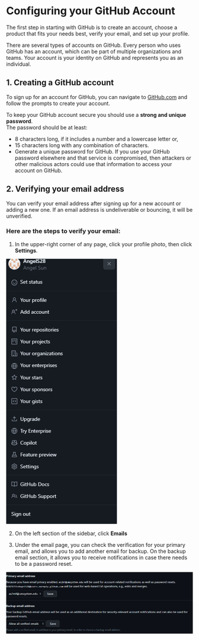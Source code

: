 # Configuring your GitHub Account

The first step in starting with GitHub is to create an account, choose a product that fits your needs best, verify your email, and set up your profile. <br />

There are several types of accounts on GitHub. Every person who uses GitHub has an account, which can be part of multiple organizations and teams. Your account is your identity on GitHub and represents you as an individual. <br />

## 1. Creating a GitHub account <br />

To sign up for an account for GitHub, you can navigate to [GitHub.com](https://github.com/) and follow the prompts to create your account. <br />

To keep your GitHub account secure you should use a **strong and unique password**. <br />
The password should be at least:  <br />

* 8 characters long, if it includes a number and a lowercase letter or,
* 15 characters long with any combination of characters. <br />
* Generate a unique password for GitHub. If you use your GitHub password elsewhere and that service is compromised, then attackers or other malicious actors could use that information to access your account on GitHub. 

## 2. Verifying your email address <br />
You can verify your email address after signing up for a new account or adding a new one. If an email address is undeliverable or bouncing, it will be unverified. <br />

### Here are the steps to verify your email: <br />

1. In the upper-right corner of any page, click your profile photo, then click **Settings**.

![Settings](https://github.com/AngelS28/Markdown_Github/blob/main/Images/Settings.png)

2. On the left section of the sidebar, click **Emails** <br />

3. Under the email page, you can check the verification for your primary email, and allows you to add another email for backup. On the backup email section, it allows you to receive notifications in case there needs to be a password reset. <br />

![](https://github.com/AngelS28/Markdown_Github/blob/main/Images/Email.png)


